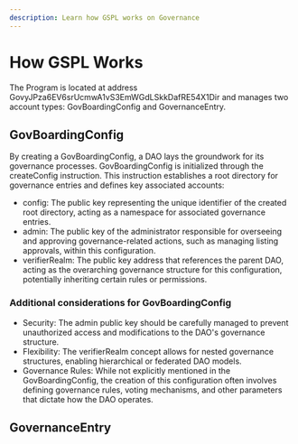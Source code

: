 ```yaml
---
description: Learn how GSPL works on Governance
---
```


# How GSPL Works

The Program is located at address GovyJPza6EV6srUcmwA1vS3EmWGdLSkkDafRE54X1Dir and manages two account types: GovBoardingConfig and GovernanceEntry.

## GovBoardingConfig

By creating a GovBoardingConfig, a DAO lays the groundwork for its governance processes.  GovBoardingConfig is initialized through the createConfig instruction. This instruction establishes a root directory for governance entries and defines key associated accounts:

- config: The public key representing the unique identifier of the created root directory, acting as a namespace for associated governance entries.
- admin: The public key of the administrator responsible for overseeing and approving governance-related actions, such as managing listing approvals, within this configuration.
- verifierRealm: The public key address that references the parent DAO, acting as the overarching governance structure for this configuration, potentially inheriting certain rules or permissions.

### Additional considerations for GovBoardingConfig
  - Security: The admin public key should be carefully managed to prevent unauthorized access and modifications to the DAO's governance structure.
  - Flexibility: The verifierRealm concept allows for nested governance structures, enabling hierarchical or federated DAO models.
  - Governance Rules: While not explicitly mentioned in the GovBoardingConfig, the creation of this configuration often involves defining governance rules, voting mechanisms, and other parameters that dictate how the DAO operates.

## GovernanceEntry
